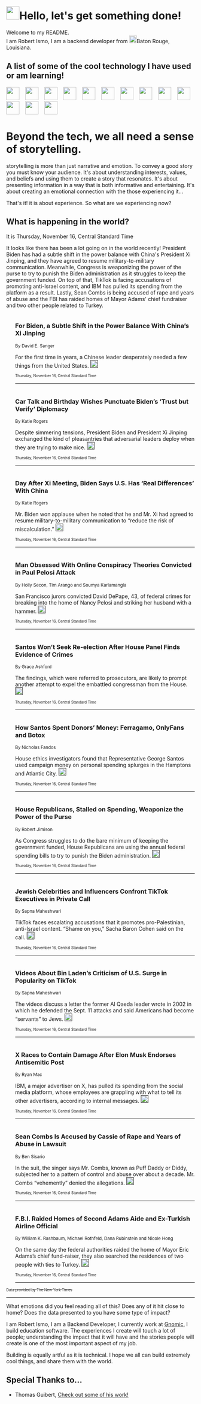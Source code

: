 <h1><img src="https://emojis.slackmojis.com/emojis/images/1643514375/3493/hot-coffee.gif?1643514375" width="35"/>Hello, let's get something done!</h1>

<p>Welcome to my README.<br/>
I am Robert Ismo, I am a backend developer from <img src="https://emojis.slackmojis.com/emojis/images/1638395689/50435/moulin_rouge.png?1638395689" width="20"/>Baton Rouge, Louisiana.</p>
<h2>A list of some of the cool technology I have used or am learning!</h2>
<p>
<img src="https://emojis.slackmojis.com/emojis/images/1643516091/21142/meow_bongotap.gif?1643516091" width="35" alt="">
<img src="https://img.shields.io/badge/Favorite%20Frontend%20Framework-SvelteKit-f83903" alt="">
<img src="https://img.shields.io/badge/Second%20Favorite-Vue-40b581" alt="">
<img src="https://img.shields.io/badge/Most%20Used%20Runtime-Nodejs-78b061" alt="">
<img src="https://emojis.slackmojis.com/emojis/images/1643517416/34482/fire.gif?1643517416" width="35" alt="">
<img src="https://img.shields.io/badge/Javascript%20But%20Better-Typescript-0078ca" alt="">
<img src="https://img.shields.io/badge/Favorite%20Language-Elixir-3e244d" alt="">
<img src="https://img.shields.io/badge/Containerize%20Everything-Docker-6ac9ef" alt="">
<img src="https://emojis.slackmojis.com/emojis/images/1643514596/5999/meow_party.gif?1643514596" width="35" alt="">
<img src="https://img.shields.io/badge/API%20Love%20Language-Graphql-de32a5" alt="">
<img src="https://img.shields.io/badge/Our%20Favorite%20Version%20Controller-Git-e94f33" alt="">
<img src="https://img.shields.io/badge/Favorite%20Database-Redis-d42d1d" alt="">
<img src="https://emojis.slackmojis.com/emojis/images/1643514559/5584/deployparrot.gif?1643514559" width="35" alt="">
<img src="https://img.shields.io/badge/Container%20Interstate-RabbitMQ-f66200" alt="">
<img src="https://img.shields.io/badge/Gotta%20Learn-Kubernetes-316adf" alt="">
<img src="https://img.shields.io/badge/Really%20Mature%20Now-WASM-654fef" alt="">
<img src="https://emojis.slackmojis.com/emojis/images/1666642497/61942/dance_vibe.gif?1666642497" width="35" alt="">
<img src="https://img.shields.io/badge/For%20My%20M1-ARM64-657d96" alt="">
<img src="https://img.shields.io/badge/Loving%20This%20So%20Much-TailwindCSS-17bcb5" alt="">
<img src="https://img.shields.io/badge/Cool%20Build%20Tool-Vite-f9cb24" alt="">
<img src="https://emojis.slackmojis.com/emojis/images/1669231376/62819/working-on-it.gif?1669231376" width="35" alt="">
<img src="https://img.shields.io/badge/Fun%20and%20Easy%20Database-MongoDB-5f8c49" alt="">
<img src="https://img.shields.io/badge/JS%20Life%20Support-NPM-c73737" alt="">
<img src="https://img.shields.io/badge/I%20Liked%20It-DynamoDB-0073b9" alt="">
<img src="https://emojis.slackmojis.com/emojis/images/1643514045/46/question.gif?1643514045" width="35" alt="">
<img src="https://img.shields.io/badge/cool-React-60d6f9" alt="">
<img src="https://img.shields.io/badge/Future%20Big%20Project-Lambda-f37e00" alt="">
<img src="https://img.shields.io/badge/NPM%20But%20Better-PNPM-f1aa07" alt="">
<img src="https://emojis.slackmojis.com/emojis/images/1643514943/9662/fbwow.gif?1643514943" width="35" alt="">
<img src="https://img.shields.io/badge/First%20Language-C-662079" alt="">
<img src="https://img.shields.io/badge/Where%20I%20Deploy%20Frontend-Vercel-000000" alt="">
<img src="https://img.shields.io/badge/Who%20Does%20not%20Want%20an%20App-Swift-f9492a" alt="">
<img src="https://emojis.slackmojis.com/emojis/images/1643514058/151/javascript.png?1643514058" width="35" alt="">
<img src="https://img.shields.io/badge/cool-Python-fbd542" alt="">
<img src="https://img.shields.io/badge/Favorite%20Something-Stripe-656cdc" alt="">
<img src="https://img.shields.io/badge/Of%20Course-HTML5-ed6327" alt="">
<img src="https://emojis.slackmojis.com/emojis/images/1660415405/60731/bomb.gif?1660415405" width="35" alt="">
<img src="https://img.shields.io/badge/hate-CSS-2964ec" alt="">
<img src="https://img.shields.io/badge/Learning-CircleCI-141215" alt="">
<img src="https://img.shields.io/badge/Learning-Rust-fbbb3b" alt="">
<img src="https://emojis.slackmojis.com/emojis/images/1660415397/60712/writing-hand.gif?1660415397" width="35" alt="">
<img src="https://img.shields.io/badge/Dev%20Browser%20of%20Choice-Firefox-cc4e26" alt="">
<img src="https://img.shields.io/badge/Recoverying%20From%20Windows-UNIX-1781e3" alt="">
<img src="https://img.shields.io/badge/LOVE-LogSeq-90c1c2" alt="">
<img src="https://emojis.slackmojis.com/emojis/images/1643514066/223/kirby.gif?1643514066" width="35" alt="">
<img src="https://img.shields.io/badge/Daily%20Driver-MacOS-e6e6e8" alt="">
<img src="https://img.shields.io/badge/Git%20Server-Github-000000" alt="">
<img src="https://img.shields.io/badge/enjoyable-EC2-f17428" alt="">
<img src="https://emojis.slackmojis.com/emojis/images/1643514239/2069/excited.gif?1643514239" width="35" alt="">
</p>
<h1>Beyond the tech, we all need a sense of storytelling.</h1>
<p>storytelling is more than just narrative and emotion. To convey a good story you must know your audience. It's about understanding interests, values, and beliefs and using them to create a story that resonates. It's about presenting information in a way that is both informative and entertaining. It's about creating an emotional connection with the those experiencing it...</p>
<p>That's it! it is about experience. So what are we experiencing now?</p>
<h2>What is happening in the world?</h2>
<p>It is Thursday, November 16, Central Standard Time</p>
<p>
It looks like there has been a lot going on in the world recently! President Biden has had a subtle shift in the power balance with China&#39;s President Xi Jinping, and they have agreed to resume military-to-military communication. Meanwhile, Congress is weaponizing the power of the purse to try to punish the Biden administration as it struggles to keep the government funded. On top of that, TikTok is facing accusations of promoting anti-Israel content, and IBM has pulled its spending from the platform as a result. Lastly, Sean Combs is being accused of rape and years of abuse and the FBI has raided homes of Mayor Adams&#39; chief fundraiser and two other people related to Turkey.</p>
<ol>
<img src="https://img.shields.io/badge/-us-blue" alt="">
<h3>For Biden, a Subtle Shift in the Power Balance With China’s Xi Jinping</h3>
<sub>By David E. Sanger</sub>
<p>For the first time in years, a Chinese leader desperately needed a few things from the United States.  <a href=""><img src="https://developer.nytimes.com/files/poweredby_nytimes_30b.png?v=1583354208352" height="20"></a></p>
<sub><sub>Thursday, November 16, Central Standard Time</sub></sub>
<hr/>
<img src="https://img.shields.io/badge/-us-blue" alt="">
<h3>Car Talk and Birthday Wishes Punctuate Biden’s ‘Trust but Verify’ Diplomacy</h3>
<sub>By Katie Rogers</sub>
<p>Despite simmering tensions, President Biden and President Xi Jinping exchanged the kind of pleasantries that adversarial leaders deploy when they are trying to make nice.  <a href=""><img src="https://developer.nytimes.com/files/poweredby_nytimes_30b.png?v=1583354208352" height="20"></a></p>
<sub><sub>Thursday, November 16, Central Standard Time</sub></sub>
<hr/>
<img src="https://img.shields.io/badge/-us-blue" alt="">
<h3>Day After Xi Meeting, Biden Says U.S. Has ‘Real Differences’ With China</h3>
<sub>By Katie Rogers</sub>
<p>Mr. Biden won applause when he noted that he and Mr. Xi had agreed to resume military-to-military communication to “reduce the risk of miscalculation.”  <a href=""><img src="https://developer.nytimes.com/files/poweredby_nytimes_30b.png?v=1583354208352" height="20"></a></p>
<sub><sub>Thursday, November 16, Central Standard Time</sub></sub>
<hr/>
<img src="https://img.shields.io/badge/-us-blue" alt="">
<h3>Man Obsessed With Online Conspiracy Theories Convicted in Paul Pelosi Attack</h3>
<sub>By Holly Secon, Tim Arango and Soumya Karlamangla</sub>
<p>San Francisco jurors convicted David DePape, 43, of federal crimes for breaking into the home of Nancy Pelosi and striking her husband with a hammer.  <a href=""><img src="https://developer.nytimes.com/files/poweredby_nytimes_30b.png?v=1583354208352" height="20"></a></p>
<sub><sub>Thursday, November 16, Central Standard Time</sub></sub>
<hr/>
<img src="https://img.shields.io/badge/-nyregion-blue" alt="">
<h3>Santos Won’t Seek Re-election After House Panel Finds Evidence of Crimes</h3>
<sub>By Grace Ashford</sub>
<p>The findings, which were referred to prosecutors, are likely to prompt another attempt to expel the embattled congressman from the House.  <a href=""><img src="https://developer.nytimes.com/files/poweredby_nytimes_30b.png?v=1583354208352" height="20"></a></p>
<sub><sub>Thursday, November 16, Central Standard Time</sub></sub>
<hr/>
<img src="https://img.shields.io/badge/-nyregion-blue" alt="">
<h3>How Santos Spent Donors’ Money: Ferragamo, OnlyFans and Botox</h3>
<sub>By Nicholas Fandos</sub>
<p>House ethics investigators found that Representative George Santos used campaign money on personal spending splurges in the Hamptons and Atlantic City.  <a href=""><img src="https://developer.nytimes.com/files/poweredby_nytimes_30b.png?v=1583354208352" height="20"></a></p>
<sub><sub>Thursday, November 16, Central Standard Time</sub></sub>
<hr/>
<img src="https://img.shields.io/badge/-us-blue" alt="">
<h3>House Republicans, Stalled on Spending, Weaponize the Power of the Purse</h3>
<sub>By Robert Jimison</sub>
<p>As Congress struggles to do the bare minimum of keeping the government funded, House Republicans are using the annual federal spending bills to try to punish the Biden administration.  <a href=""><img src="https://developer.nytimes.com/files/poweredby_nytimes_30b.png?v=1583354208352" height="20"></a></p>
<sub><sub>Thursday, November 16, Central Standard Time</sub></sub>
<hr/>
<img src="https://img.shields.io/badge/-technology-blue" alt="">
<h3>Jewish Celebrities and Influencers Confront TikTok Executives in Private Call</h3>
<sub>By Sapna Maheshwari</sub>
<p>TikTok faces escalating accusations that it promotes pro-Palestinian, anti-Israel content. “Shame on you,” Sacha Baron Cohen said on the call.  <a href=""><img src="https://developer.nytimes.com/files/poweredby_nytimes_30b.png?v=1583354208352" height="20"></a></p>
<sub><sub>Thursday, November 16, Central Standard Time</sub></sub>
<hr/>
<img src="https://img.shields.io/badge/-technology-blue" alt="">
<h3>Videos About Bin Laden’s Criticism of U.S. Surge in Popularity on TikTok</h3>
<sub>By Sapna Maheshwari</sub>
<p>The videos discuss a letter the former Al Qaeda leader wrote in 2002 in which he defended the Sept. 11 attacks and said Americans had become “servants” to Jews.  <a href=""><img src="https://developer.nytimes.com/files/poweredby_nytimes_30b.png?v=1583354208352" height="20"></a></p>
<sub><sub>Thursday, November 16, Central Standard Time</sub></sub>
<hr/>
<img src="https://img.shields.io/badge/-technology-blue" alt="">
<h3>X Races to Contain Damage After Elon Musk Endorses Antisemitic Post</h3>
<sub>By Ryan Mac</sub>
<p>IBM, a major advertiser on X, has pulled its spending from the social media platform, whose employees are grappling with what to tell its other advertisers, according to internal messages.  <a href=""><img src="https://developer.nytimes.com/files/poweredby_nytimes_30b.png?v=1583354208352" height="20"></a></p>
<sub><sub>Thursday, November 16, Central Standard Time</sub></sub>
<hr/>
<img src="https://img.shields.io/badge/-arts-blue" alt="">
<h3>Sean Combs Is Accused by Cassie of Rape and Years of Abuse in Lawsuit</h3>
<sub>By Ben Sisario</sub>
<p>In the suit, the singer says Mr. Combs, known as Puff Daddy or Diddy, subjected her to a pattern of control and abuse over about a decade. Mr. Combs “vehemently” denied the allegations.  <a href=""><img src="https://developer.nytimes.com/files/poweredby_nytimes_30b.png?v=1583354208352" height="20"></a></p>
<sub><sub>Thursday, November 16, Central Standard Time</sub></sub>
<hr/>
<img src="https://img.shields.io/badge/-nyregion-blue" alt="">
<h3>F.B.I. Raided Homes of Second Adams Aide and Ex-Turkish Airline Official</h3>
<sub>By William K. Rashbaum, Michael Rothfeld, Dana Rubinstein and Nicole Hong</sub>
<p>On the same day the federal authorities raided the home of Mayor Eric Adams’s chief fund-raiser, they also searched the residences of two people with ties to Turkey.  <a href=""><img src="https://developer.nytimes.com/files/poweredby_nytimes_30b.png?v=1583354208352" height="20"></a></p>
<sub><sub>Thursday, November 16, Central Standard Time</sub></sub>
<hr/>
</ol>
<a href="https://developer.nytimes.com"><sub><sub>Data provided by The New York Times</sub></sub></a>
<hr/>
<p>What emotions did you feel reading all of this? Does any of it hit close to home? Does the data presented to you have some type of impact?</p>
<p>I am Robert Ismo, I am a Backend Developer, I currently work at <a href="https://gnomic.education/">Gnomic</a>, I build education software. The experiences I create will touch a lot of people; understanding the impact that it will have and the stories people will create is one of the most important aspect of my job.</p>
<p>Building is equally artful as it is technical. I hope we all can build extremely cool things, and share them with the world.</p>
<h2>Special Thanks to...</h2>
<ul>
<li>Thomas Guibert, <a href="https://github.com/thmsgbrt/thmsgbrt">Check out some of his work!</a></li>
</ul>